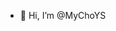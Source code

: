 - 👋 Hi, I’m @MyChoYS

<!---
MyChoYS/MyChoYS is a ✨ special ✨ repository because its `README.md` (this file) appears on your GitHub profile.
You can click the Preview link to take a look at your changes.
--->
